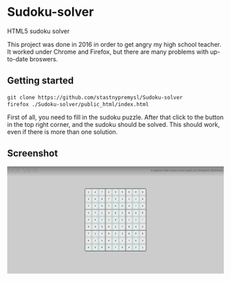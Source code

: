 # Sudoku-solver
HTML5 sudoku solver

This project was done in 2016 in order to get angry my high school teacher. 
It worked under Chrome and Firefox, but there are many problems with up-to-date broswers. 

## Getting started

    git clone https://github.com/stastnypremysl/Sudoku-solver
    firefox ./Sudoku-solver/public_html/index.html
    
First of all, you need to fill in the sudoku puzzle. 
After that click to the button in the top right corner, and the sudoku should be solved.
This should work, even if there is more than one solution.

## Screenshot

![Screenshot](https://github.com/stastnypremysl/Sudoku-solver/raw/master/Screenshot_20200512_073039.png)
